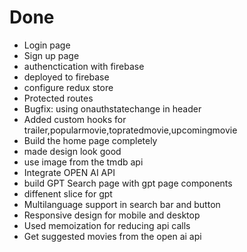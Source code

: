 
# Done
- Login page
- Sign up page
- authenctication with firebase
- deployed to firebase
- configure redux store
- Protected routes
- Bugfix: using onauthstatechange in header
- Added custom hooks for trailer,popularmovie,topratedmovie,upcomingmovie
- Build the home page completely
- made design look good
- use image from the tmdb api
- Integrate OPEN AI API
- build GPT Search page with gpt page components
- diffenent slice for gpt
- Multilanguage support in search bar and button
- Responsive design for mobile and desktop
- Used memoization for reducing api calls
- Get suggested movies from the open ai api

